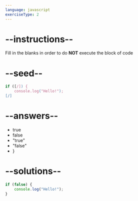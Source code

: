 ```yaml
---
language: javascript
exerciseType: 2
---
```


# --instructions--

Fill in the blanks in order to do **NOT** execute the block of code

# --seed--

```javascript
if ([/]) {
    console.log("Hello!");
[/]
```

# --answers--

- true
- false
- "true"
- "false"
- }

# --solutions--

```javascript
if (false) {
    console.log("Hello!");
}
```
